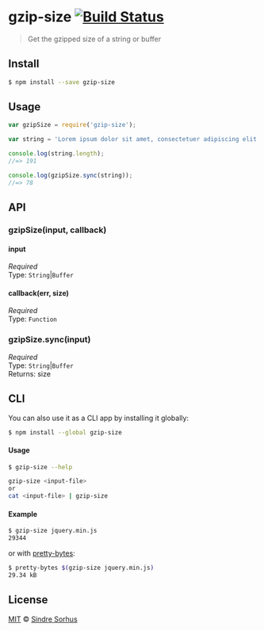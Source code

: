 # gzip-size [![Build Status](https://travis-ci.org/sindresorhus/gzip-size.svg?branch=master)](https://travis-ci.org/sindresorhus/gzip-size)

> Get the gzipped size of a string or buffer


## Install

```bash
$ npm install --save gzip-size
```


## Usage

```js
var gzipSize = require('gzip-size');

var string = 'Lorem ipsum dolor sit amet, consectetuer adipiscing elit. Aenean commodo ligula eget dolor. Aenean massa. Cum sociis natoque penatibus et magnis dis parturient montes, nascetur ridiculus mus.';

console.log(string.length);
//=> 191

console.log(gzipSize.sync(string));
//=> 78
```


## API

### gzipSize(input, callback)

#### input

*Required*  
Type: `String`|`Buffer`

#### callback(err, size)

*Required*  
Type: `Function`

### gzipSize.sync(input)

*Required*  
Type: `String`|`Buffer`  
Returns: size


## CLI

You can also use it as a CLI app by installing it globally:

```bash
$ npm install --global gzip-size
```

#### Usage

```bash
$ gzip-size --help

gzip-size <input-file>
or
cat <input-file> | gzip-size
```

#### Example

```bash
$ gzip-size jquery.min.js
29344
```

or with [pretty-bytes](https://github.com/sindresorhus/pretty-bytes):

```bash
$ pretty-bytes $(gzip-size jquery.min.js)
29.34 kB
```


## License

[MIT](http://opensource.org/licenses/MIT) © [Sindre Sorhus](http://sindresorhus.com)
